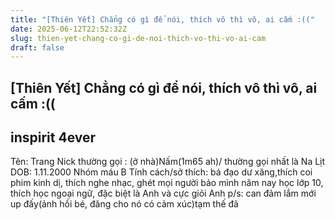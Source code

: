 ```yaml
---
title: "[Thiên Yết] Chẳng có gì để nói, thích vô thì vô, ai cấm :(("
date: 2025-06-12T22:52:32Z
slug: thien-yet-chang-co-gi-de-noi-thich-vo-thi-vo-ai-cam
draft: false
---
```


## [Thiên Yết] Chẳng có gì để nói, thích vô thì vô, ai cấm :((

## inspirit 4ever

Tên: Trang
Nick thường gọi : (ở nhà)Nấm(1m65 ah)/ thường gọi nhất là Na Lịt
DOB: 1.11.2000
Nhóm máu B
Tính cách/sở thích: bá đạo dư xăng,thích coi phim kinh dị, thích nghe nhạc, ghét mọi người bảo mình năm nay học lớp 10, thích học ngoại ngữ, đặc biệt là Anh và cực giỏi Anh
p/s: can đảm lắm mới up đấy(ảnh hồi bé, đăng cho nó có cảm xúc)tạm thế đã